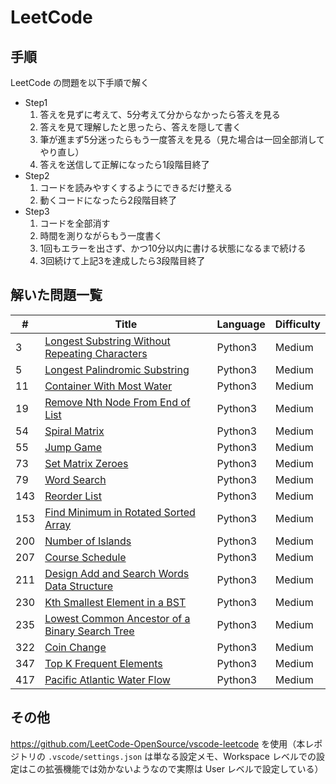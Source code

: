 # LeetCode

## 手順

LeetCode の問題を以下手順で解く

- Step1
    1. 答えを見ずに考えて、5分考えて分からなかったら答えを見る
    1. 答えを見て理解したと思ったら、答えを隠して書く
    1. 筆が進まず5分迷ったらもう一度答えを見る（見た場合は一回全部消してやり直し）
    1. 答えを送信して正解になったら1段階目終了
- Step2
    1. コードを読みやすくするようにできるだけ整える
    1. 動くコードになったら2段階目終了
- Step3
    1. コードを全部消す
    1. 時間を測りながらもう一度書く
    1. 1回もエラーを出さず、かつ10分以内に書ける状態になるまで続ける
    1. 3回続けて上記3を達成したら3段階目終了

## 解いた問題一覧

| #   | Title                                                                                                                                       | Language | Difficulty |
| --- | ------------------------------------------------------------------------------------------------------------------------------------------- | -------- | ---------- |
| 3   | [Longest Substring Without Repeating Characters](https://leetcode.com/problems/longest-substring-without-repeating-characters/description/) | Python3  | Medium     |
| 5   | [Longest Palindromic Substring](https://leetcode.com/problems/longest-palindromic-substring/description/)                                   | Python3  | Medium     |
| 11  | [Container With Most Water](https://leetcode.com/problems/container-with-most-water/description/)                                           | Python3  | Medium     |
| 19  | [Remove Nth Node From End of List](https://leetcode.com/problems/remove-nth-node-from-end-of-list/description/)                             | Python3  | Medium     |
| 54  | [Spiral Matrix](https://leetcode.com/problems/spiral-matrix/description/)                                                                   | Python3  | Medium     |
| 55  | [Jump Game](https://leetcode.com/problems/jump-game/description/)                                                                           | Python3  | Medium     |
| 73  | [Set Matrix Zeroes](https://leetcode.com/problems/set-matrix-zeroes/description/)                                                           | Python3  | Medium     |
| 79  | [Word Search](https://leetcode.com/problems/word-search/description/)                                                                       | Python3  | Medium     |
| 143 | [Reorder List](https://leetcode.com/problems/reorder-list/description/)                                                                     | Python3  | Medium     |
| 153 | [Find Minimum in Rotated Sorted Array](https://leetcode.com/problems/find-minimum-in-rotated-sorted-array/description/)                     | Python3  | Medium     |
| 200 | [Number of Islands](https://leetcode.com/problems/number-of-islands/description/)                                                           | Python3  | Medium     |
| 207 | [Course Schedule](https://leetcode.com/problems/course-schedule/description/)                                                               | Python3  | Medium     |
| 211 | [Design Add and Search Words Data Structure](https://leetcode.com/problems/design-add-and-search-words-data-structure/description/)         | Python3  | Medium     |
| 230 | [Kth Smallest Element in a BST](https://leetcode.com/problems/kth-smallest-element-in-a-bst/description/)                                   | Python3  | Medium     |
| 235 | [Lowest Common Ancestor of a Binary Search Tree](https://leetcode.com/problems/lowest-common-ancestor-of-a-binary-search-tree/description/) | Python3  | Medium     |
| 322 | [Coin Change](https://leetcode.com/problems/coin-change/description/)                                                                       | Python3  | Medium     |
| 347 | [Top K Frequent Elements](https://leetcode.com/problems/top-k-frequent-elements/description/)                                               | Python3  | Medium     |
| 417 | [Pacific Atlantic Water Flow](https://leetcode.com/problems/pacific-atlantic-water-flow/description/)                                       | Python3  | Medium     |

## その他

https://github.com/LeetCode-OpenSource/vscode-leetcode を使用（本レポジトリの `.vscode/settings.json` は単なる設定メモ、Workspace レベルでの設定はこの拡張機能では効かないようなので実際は User レベルで設定している）
